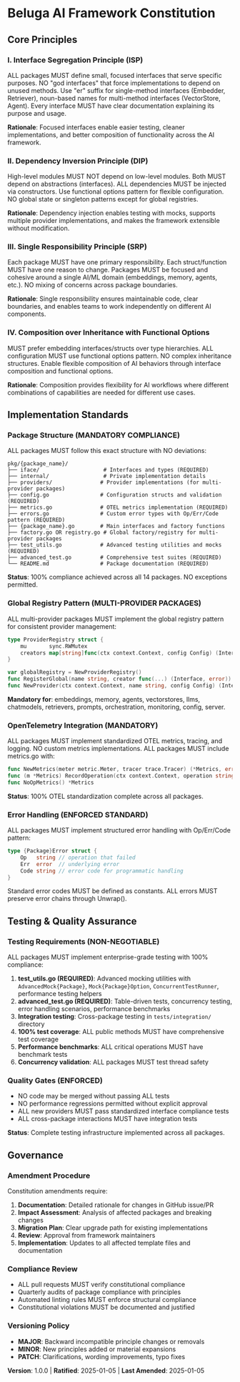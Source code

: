<!-- 
Sync Impact Report:
Version change: NEW → 1.0.0 (Initial constitution establishment)
Modified principles: N/A (new constitution)
Added sections: Core Principles (4), Implementation Standards, Testing & Quality Assurance, Governance
Removed sections: N/A
Templates requiring updates: ✅ plan-template.md updated, ✅ spec-template.md verified, ✅ tasks-template.md verified
Follow-up TODOs: None - all placeholders filled
-->

# Beluga AI Framework Constitution

## Core Principles

### I. Interface Segregation Principle (ISP)
ALL packages MUST define small, focused interfaces that serve specific purposes. NO "god interfaces" that force implementations to depend on unused methods. Use "er" suffix for single-method interfaces (Embedder, Retriever), noun-based names for multi-method interfaces (VectorStore, Agent). Every interface MUST have clear documentation explaining its purpose and usage.

**Rationale**: Focused interfaces enable easier testing, cleaner implementations, and better composition of functionality across the AI framework.

### II. Dependency Inversion Principle (DIP) 
High-level modules MUST NOT depend on low-level modules. Both MUST depend on abstractions (interfaces). ALL dependencies MUST be injected via constructors. Use functional options pattern for flexible configuration. NO global state or singleton patterns except for global registries.

**Rationale**: Dependency injection enables testing with mocks, supports multiple provider implementations, and makes the framework extensible without modification.

### III. Single Responsibility Principle (SRP)
Each package MUST have one primary responsibility. Each struct/function MUST have one reason to change. Packages MUST be focused and cohesive around a single AI/ML domain (embeddings, memory, agents, etc.). NO mixing of concerns across package boundaries.

**Rationale**: Single responsibility ensures maintainable code, clear boundaries, and enables teams to work independently on different AI components.

### IV. Composition over Inheritance with Functional Options
MUST prefer embedding interfaces/structs over type hierarchies. ALL configuration MUST use functional options pattern. NO complex inheritance structures. Enable flexible composition of AI behaviors through interface composition and functional options.

**Rationale**: Composition provides flexibility for AI workflows where different combinations of capabilities are needed for different use cases.

## Implementation Standards

### Package Structure (MANDATORY COMPLIANCE)
ALL packages MUST follow this exact structure with NO deviations:

```
pkg/{package_name}/
├── iface/                    # Interfaces and types (REQUIRED)
├── internal/                 # Private implementation details
├── providers/               # Provider implementations (for multi-provider packages)
├── config.go                # Configuration structs and validation (REQUIRED)
├── metrics.go               # OTEL metrics implementation (REQUIRED)
├── errors.go                # Custom error types with Op/Err/Code pattern (REQUIRED)
├── {package_name}.go        # Main interfaces and factory functions
├── factory.go OR registry.go # Global factory/registry for multi-provider packages
├── test_utils.go            # Advanced testing utilities and mocks (REQUIRED)
├── advanced_test.go         # Comprehensive test suites (REQUIRED)
└── README.md                # Package documentation (REQUIRED)
```

**Status**: 100% compliance achieved across all 14 packages. NO exceptions permitted.

### Global Registry Pattern (MULTI-PROVIDER PACKAGES)
ALL multi-provider packages MUST implement the global registry pattern for consistent provider management:

```go
type ProviderRegistry struct {
    mu       sync.RWMutex
    creators map[string]func(ctx context.Context, config Config) (Interface, error)
}

var globalRegistry = NewProviderRegistry()
func RegisterGlobal(name string, creator func(...) (Interface, error))
func NewProvider(ctx context.Context, name string, config Config) (Interface, error)
```

**Mandatory for**: embeddings, memory, agents, vectorstores, llms, chatmodels, retrievers, prompts, orchestration, monitoring, config, server.

### OpenTelemetry Integration (MANDATORY)
ALL packages MUST implement standardized OTEL metrics, tracing, and logging. NO custom metrics implementations. ALL packages MUST include metrics.go with:

```go
func NewMetrics(meter metric.Meter, tracer trace.Tracer) (*Metrics, error)
func (m *Metrics) RecordOperation(ctx context.Context, operation string, duration time.Duration, success bool)
func NoOpMetrics() *Metrics
```

**Status**: 100% OTEL standardization complete across all packages.

### Error Handling (ENFORCED STANDARD)
ALL packages MUST implement structured error handling with Op/Err/Code pattern:

```go
type {Package}Error struct {
    Op   string // operation that failed
    Err  error  // underlying error  
    Code string // error code for programmatic handling
}
```

Standard error codes MUST be defined as constants. ALL errors MUST preserve error chains through Unwrap().

## Testing & Quality Assurance

### Testing Requirements (NON-NEGOTIABLE)
ALL packages MUST implement enterprise-grade testing with 100% compliance:

1. **test_utils.go (REQUIRED)**: Advanced mocking utilities with `AdvancedMock{Package}`, `Mock{Package}Option`, `ConcurrentTestRunner`, performance testing helpers
2. **advanced_test.go (REQUIRED)**: Table-driven tests, concurrency testing, error handling scenarios, performance benchmarks
3. **Integration testing**: Cross-package testing in `tests/integration/` directory
4. **100% test coverage**: ALL public methods MUST have comprehensive test coverage
5. **Performance benchmarks**: ALL critical operations MUST have benchmark tests
6. **Concurrency validation**: ALL packages MUST test thread safety

### Quality Gates (ENFORCED)
- NO code may be merged without passing ALL tests
- NO performance regressions permitted without explicit approval
- ALL new providers MUST pass standardized interface compliance tests
- ALL cross-package interactions MUST have integration tests

**Status**: Complete testing infrastructure implemented across all packages.

## Governance

### Amendment Procedure
Constitution amendments require:
1. **Documentation**: Detailed rationale for changes in GitHub issue/PR
2. **Impact Assessment**: Analysis of affected packages and breaking changes
3. **Migration Plan**: Clear upgrade path for existing implementations
4. **Review**: Approval from framework maintainers
5. **Implementation**: Updates to all affected template files and documentation

### Compliance Review
- ALL pull requests MUST verify constitutional compliance
- Quarterly audits of package compliance with principles
- Automated linting rules MUST enforce structural compliance
- Constitutional violations MUST be documented and justified

### Versioning Policy
- **MAJOR**: Backward incompatible principle changes or removals
- **MINOR**: New principles added or material expansions
- **PATCH**: Clarifications, wording improvements, typo fixes

**Version**: 1.0.0 | **Ratified**: 2025-01-05 | **Last Amended**: 2025-01-05